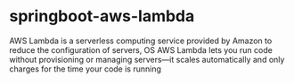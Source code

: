 # springboot-aws-lambda
AWS Lambda is a serverless computing service provided by Amazon to reduce the configuration of servers, OS  AWS Lambda lets you run code without provisioning or managing servers—it scales automatically and only charges for the time your code is running
